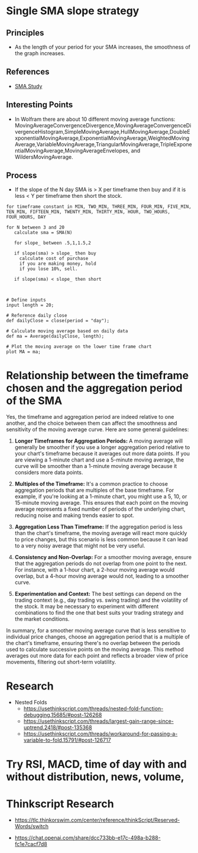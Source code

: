 # Single SMA slope strategy

## Principles

* As the length of your period for your SMA increases, the smoothness of the graph increases. 

## References

* [SMA Study](../Studies/hackStudies/SMA.md)

## Interesting Points

* In Wolfram there are about 10 different moving average functions: MovingAverageConvergenceDivergence,MovingAverageConvergenceDivergenceHistogram,SimpleMovingAverage,HullMovingAverage,DoubleExponentialMovingAverage,ExponentialMovingAverage,WeightedMovingAverage,VariableMovingAverage,TriangularMovingAverage,TripleExponentialMovingAverage,MovingAverageEnvelopes, and WildersMovingAverage.

## Process

* If the slope of the N day SMA is > X per timeframe then buy and if it is less < Y per timeframe then short the stock.

```
for timeframe constant in MIN, TWO_MIN, THREE_MIN, FOUR_MIN, FIVE_MIN, TEN_MIN, FIFTEEN_MIN, TWENTY_MIN, THIRTY_MIN, HOUR, TWO_HOURS, FOUR_HOURS, DAY

for N between 3 and 20
   calculate sma = SMA(N)
   
   for slope_ between .5,1,1.5,2

   if slope(sma) > slope_ then buy
     calculate cost of purchase
     if you are making money, hold
     if you lose 10%, sell. 

   if slope(sma) < slope_ then short



# Define inputs
input length = 20;

# Reference daily close
def dailyClose = close(period = "day");

# Calculate moving average based on daily data
def ma = Average(dailyClose, length);

# Plot the moving average on the lower time frame chart
plot MA = ma;
```

# Relationship between the timeframe chosen and the aggregation period of the SMA

Yes, the timeframe and aggregation period are indeed relative to one another, and the choice between them can affect the smoothness and sensitivity of the moving average curve. Here are some general guidelines:

1. **Longer Timeframes for Aggregation Periods:** A moving average will generally be smoother if you use a longer aggregation period relative to your chart's timeframe because it averages out more data points. If you are viewing a 1-minute chart and use a 5-minute moving average, the curve will be smoother than a 1-minute moving average because it considers more data points.

2. **Multiples of the Timeframe:** It's a common practice to choose aggregation periods that are multiples of the base timeframe. For example, if you're looking at a 1-minute chart, you might use a 5, 10, or 15-minute moving average. This ensures that each point on the moving average represents a fixed number of periods of the underlying chart, reducing noise and making trends easier to spot.

3. **Aggregation Less Than Timeframe:** If the aggregation period is less than the chart's timeframe, the moving average will react more quickly to price changes, but this scenario is less common because it can lead to a very noisy average that might not be very useful.

4. **Consistency and Non-Overlap:** For a smoother moving average, ensure that the aggregation periods do not overlap from one point to the next. For instance, with a 1-hour chart, a 2-hour moving average would overlap, but a 4-hour moving average would not, leading to a smoother curve.

5. **Experimentation and Context:** The best settings can depend on the trading context (e.g., day trading vs. swing trading) and the volatility of the stock. It may be necessary to experiment with different combinations to find the one that best suits your trading strategy and the market conditions.

In summary, for a smoother moving average curve that is less sensitive to individual price changes, choose an aggregation period that is a multiple of the chart's timeframe, ensuring there's no overlap between the periods used to calculate successive points on the moving average. This method averages out more data for each point and reflects a broader view of price movements, filtering out short-term volatility.

# Research
* Nested Folds
  * https://usethinkscript.com/threads/nested-fold-function-debugging.15685/#post-126268
  * https://usethinkscript.com/threads/largest-gain-range-since-uptrend.2418/#post-135368
  * https://usethinkscript.com/threads/workaround-for-passing-a-variable-to-fold.15791/#post-126717 


# Try RSI, MACD, time of day with and without distribution, news, volume,


# Thinkscript Research
* https://tlc.thinkorswim.com/center/reference/thinkScript/Reserved-Words/switch

* https://chat.openai.com/share/dcc733bb-e17c-498a-b288-fc1e7cacf7d8
